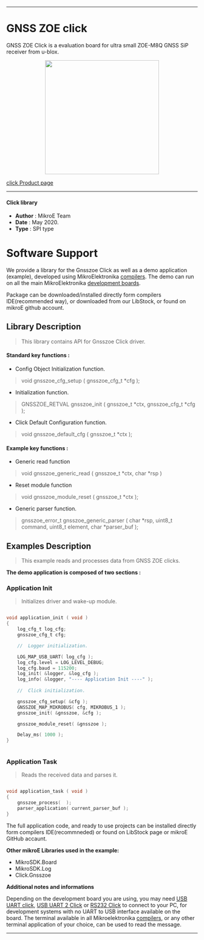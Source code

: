  
---
# GNSS ZOE click

GNSS ZOE Click is a evaluation board for ultra small ZOE-M8Q GNSS SiP receiver from u-blox. 

<p align="center">
  <img src="https://download.mikroe.com/images/click_for_ide/gnsszoe_click.png" height=300px>
</p>

[click Product page](https://www.mikroe.com/gnss-zoe-click)

---


#### Click library 

- **Author**        : MikroE Team
- **Date**          : May 2020.
- **Type**          : SPI type


# Software Support

We provide a library for the Gnsszoe Click 
as well as a demo application (example), developed using MikroElektronika 
[compilers](https://shop.mikroe.com/compilers). 
The demo can run on all the main MikroElektronika [development boards](https://shop.mikroe.com/development-boards).

Package can be downloaded/installed directly form compilers IDE(recommended way), or downloaded from our LibStock, or found on mikroE github account. 

## Library Description

> This library contains API for Gnsszoe Click driver.

#### Standard key functions :

- Config Object Initialization function.
> void gnsszoe_cfg_setup ( gnsszoe_cfg_t *cfg ); 
 
- Initialization function.
> GNSSZOE_RETVAL gnsszoe_init ( gnsszoe_t *ctx, gnsszoe_cfg_t *cfg );

- Click Default Configuration function.
> void gnsszoe_default_cfg ( gnsszoe_t *ctx );


#### Example key functions :

- Generic read function
> void gnsszoe_generic_read ( gnsszoe_t *ctx, char *rsp )
 
- Reset module function
> void gnsszoe_module_reset ( gnsszoe_t *ctx );

- Generic parser function.
> gnsszoe_error_t gnsszoe_generic_parser ( char *rsp,  uint8_t command, uint8_t element, char *parser_buf );

## Examples Description

> This example reads and processes data from GNSS ZOE clicks.

**The demo application is composed of two sections :**

### Application Init 

> Initializes driver and wake-up module.

```c

void application_init ( void )
{
    log_cfg_t log_cfg;
    gnsszoe_cfg_t cfg;

    //  Logger initialization.

    LOG_MAP_USB_UART( log_cfg );
    log_cfg.level = LOG_LEVEL_DEBUG;
    log_cfg.baud = 115200;
    log_init( &logger, &log_cfg );
    log_info( &logger, "---- Application Init ----" );
    
    //  Click initialization.

    gnsszoe_cfg_setup( &cfg );
    GNSSZOE_MAP_MIKROBUS( cfg, MIKROBUS_1 );
    gnsszoe_init( &gnsszoe, &cfg );

    gnsszoe_module_reset( &gnsszoe );

    Delay_ms( 1000 );
}
  
```

### Application Task

> Reads the received data and parses it.

```c

void application_task ( void )
{
    gnsszoe_process(  );
    parser_application( current_parser_buf );
}

```

The full application code, and ready to use projects can be  installed directly form compilers IDE(recommneded) or found on LibStock page or mikroE GitHub accaunt.

**Other mikroE Libraries used in the example:** 

- MikroSDK.Board
- MikroSDK.Log
- Click.Gnsszoe

**Additional notes and informations**

Depending on the development board you are using, you may need 
[USB UART click](https://shop.mikroe.com/usb-uart-click), 
[USB UART 2 Click](https://shop.mikroe.com/usb-uart-2-click) or 
[RS232 Click](https://shop.mikroe.com/rs232-click) to connect to your PC, for 
development systems with no UART to USB interface available on the board. The 
terminal available in all Mikroelektronika 
[compilers](https://shop.mikroe.com/compilers), or any other terminal application 
of your choice, can be used to read the message.



---
